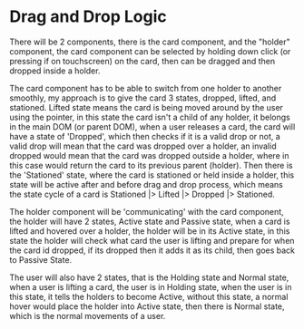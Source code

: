 # Drag and Drop Logic

There will be 2 components, there is the card component, and the "holder" component, the card component can be selected by holding down click (or pressing if on touchscreen) on the card, then can be dragged and then dropped inside a holder.

The card component has to be able to switch from one holder to another smoothly, my approach is to give the card 3 states, dropped, lifted, and stationed. Lifted state means the card is being moved around by the user using the pointer, in this state the card isn't a child of any holder, it belongs in the main DOM (or parent DOM), when a user releases a card, the card will have a state of 'Dropped', which then checks if it is a valid drop or not, a valid drop will mean that the card was dropped over a holder, an invalid dropped would mean that the card was dropped outside a holder, where in this case would return the card to its previous parent (holder). Then there is the 'Stationed' state, where the card is stationed or held inside a holder, this state will be active after and before drag and drop process, which means the state cycle of a card is Stationed |> Lifted |> Dropped |> Stationed.

The holder component will be 'communicating' with the card component, the holder will have 2 states, Active state and Passive state, when a card is lifted and hovered over a holder, the holder will be in its Active state, in this state the holder will check what card the user is lifting and prepare for when the card id dropped, if its dropped then it adds it as its child, then goes back to Passive State.

The user will also have 2 states, that is the Holding state and Normal state, when a user is lifting a card, the user is in Holding state, when the user is in this state, it tells the holders to become Active, without this state, a normal hover would place the holder into Active state, then there is Normal state, which is the normal movements of a user.
